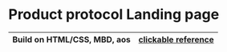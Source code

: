 # Product protocol Landing page
 Build on HTML/CSS, MBD, aos | [clickable reference](https://romanovskyart.github.io/Product_protocol/)
------------ | -------------
